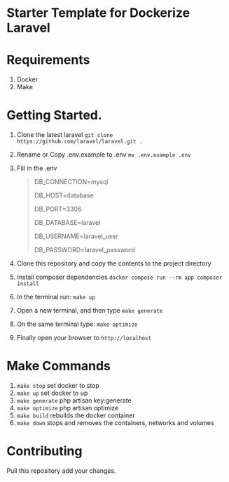# Starter Template for Dockerize Laravel

# Requirements
1. Docker
2. Make

# Getting Started.
1. Clone the latest laravel ``git clone https://github.com/laravel/laravel.git . ``
2. Rename or Copy .env.example to .env ``mv .env.example .env``
3. Fill in the .env
   > DB_CONNECTION=mysql
   > 
   > DB_HOST=database
   >
   > DB_PORT=3306
   >
   > DB_DATABASE=laravel
   >
   > DB_USERNAME=laravel_user
   >
   > DB_PASSWORD=laravel_password
   >

4. Clone this repository and copy the contents to the project directory
5. Install composer dependencies
     ``docker compose run --rm app composer install``
6. In the terminal run: ``make up``
7. Open a new terminal, and then type ``make generate``
9. On the same terminal type: ``make optimize``
10. Finally open your browser to ``http://localhost``

# Make Commands
1. `` make stop `` set docker to stop
2. `` make up `` set docker to up
3. `` make generate `` php artisan key:generate
4. `` make optimize `` php artisan optimize
5. `` make build `` rebuilds the docker container
6. `` make down `` stops and removes the containers, networks and volumes

# Contributing
Pull this repository add your changes.
